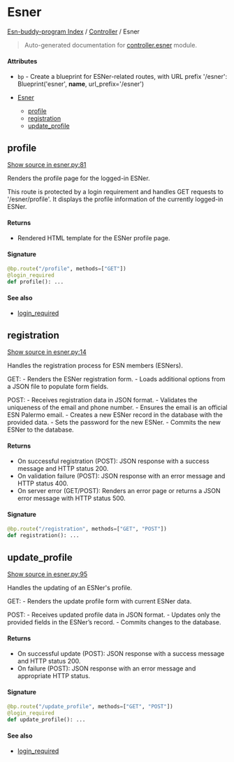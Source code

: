 # Esner

[Esn-buddy-program Index](../README.md#esn-buddy-program-index) / [Controller](./index.md#controller) / Esner

> Auto-generated documentation for [controller.esner](https://github.com/Horghe20/ESN-Buddy-Program/blob/main/controller/esner.py) module.

#### Attributes

- `bp` - Create a blueprint for ESNer-related routes, with URL prefix '/esner': Blueprint('esner', __name__, url_prefix='/esner')


- [Esner](#esner)
  - [profile](#profile)
  - [registration](#registration)
  - [update_profile](#update_profile)

## profile

[Show source in esner.py:81](https://github.com/Horghe20/ESN-Buddy-Program/blob/main/controller/esner.py#L81)

Renders the profile page for the logged-in ESNer.

This route is protected by a login requirement and handles GET requests to '/esner/profile'.
It displays the profile information of the currently logged-in ESNer.

#### Returns

- Rendered HTML template for the ESNer profile page.

#### Signature

```python
@bp.route("/profile", methods=["GET"])
@login_required
def profile(): ...
```

#### See also

- [login_required](./auth.md#login_required)



## registration

[Show source in esner.py:14](https://github.com/Horghe20/ESN-Buddy-Program/blob/main/controller/esner.py#L14)

Handles the registration process for ESN members (ESNers).

GET:
    - Renders the ESNer registration form.
    - Loads additional options from a JSON file to populate form fields.

POST:
    - Receives registration data in JSON format.
    - Validates the uniqueness of the email and phone number.
    - Ensures the email is an official ESN Palermo email.
    - Creates a new ESNer record in the database with the provided data.
    - Sets the password for the new ESNer.
    - Commits the new ESNer to the database.

#### Returns

- On successful registration (POST): JSON response with a success message and HTTP status 200.
- On validation failure (POST): JSON response with an error message and HTTP status 400.
- On server error (GET/POST): Renders an error page or returns a JSON error message with HTTP status 500.

#### Signature

```python
@bp.route("/registration", methods=["GET", "POST"])
def registration(): ...
```



## update_profile

[Show source in esner.py:95](https://github.com/Horghe20/ESN-Buddy-Program/blob/main/controller/esner.py#L95)

Handles the updating of an ESNer's profile.

GET:
    - Renders the update profile form with current ESNer data.

POST:
    - Receives updated profile data in JSON format.
    - Updates only the provided fields in the ESNer’s record.
    - Commits changes to the database.

#### Returns

- On successful update (POST): JSON response with a success message and HTTP status 200.
- On failure (POST): JSON response with an error message and appropriate HTTP status.

#### Signature

```python
@bp.route("/update_profile", methods=["GET", "POST"])
@login_required
def update_profile(): ...
```

#### See also

- [login_required](./auth.md#login_required)